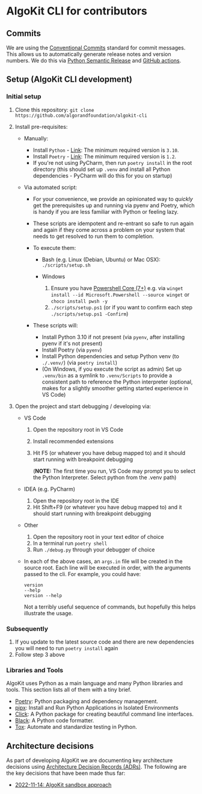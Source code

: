 # AlgoKit CLI for contributors

## Commits

We are using the [Conventional Commits](https://www.conventionalcommits.org/en/v1.0.0/#summary) standard for commit messages. This allows us to automatically generate release notes and version numbers. We do this via [Python Semantic Release](https://python-semantic-release.readthedocs.io/en/latest/) and [GitHub actions](.github/workflows/cd.yaml).

## Setup (AlgoKit CLI development)

### Initial setup

1. Clone this repository: `git clone https://github.com/algorandfoundation/algokit-cli`
2. Install pre-requisites:

   - Manually:
     - Install `Python` - [Link](https://www.python.org/downloads/): The minimum required version is `3.10`.
     - Install `Poetry` - [Link](https://python-poetry.org/docs/#installation): The minimum required version is `1.2`.
     - If you're not using PyCharm, then run `poetry install` in the root directory (this should set up `.venv` and install all Python dependencies - PyCharm will do this for you on startup)
   - Via automated script:

     - For your convenience, we provide an opinionated way to _quickly_ get the prerequisites up and running via pyenv and Poetry, which is handy if you are less familiar with Python or feeling lazy.
     - These scripts are idempotent and re-entrant so safe to run again and again if they come across a problem on your system that needs to get resolved to run them to completion.
     - To execute them:

       - Bash (e.g. Linux (Debian, Ubuntu) or Mac OSX): `./scripts/setup.sh`
       - Windows

         1. Ensure you have [Powershell Core (7+)](https://learn.microsoft.com/en-us/powershell/scripting/install/installing-powershell-on-windows?view=powershell-7.2) e.g. via `winget install --id Microsoft.Powershell --source winget` or `choco install pwsh -y`
         2. `./scripts/setup.ps1` (or if you want to confirm each step `./scripts/setup.ps1 -Confirm`)

     - These scripts will:

       - Install Python 3.10 if not present (via `pyenv`, after installing pyenv if it's not present)
       - Install Poetry (via `pyenv`)
       - Install Python dependencies and setup Python venv (to `./.venv/`) (via `poetry install`)
       - (On Windows, if you execute the script as admin) Set up `.venv/bin` as a symlink to `.venv/Scripts` to provide a consistent path to reference the Python interpreter (optional, makes for a slightly smoother getting started experience in VS Code)

3. Open the project and start debugging / developing via:

   - VS Code

     1. Open the repository root in VS Code
     2. Install recommended extensions
     3. Hit F5 (or whatever you have debug mapped to) and it should start running with breakpoint debugging

        (**NOTE:** The first time you run, VS Code may prompt you to select the Python Interpreter. Select python from the .venv path)

   - IDEA (e.g. PyCharm)
     1. Open the repository root in the IDE
     2. Hit Shift+F9 (or whatever you have debug mapped to) and it should start running with breakpoint debugging
   - Other
     1. Open the repository root in your text editor of choice
     2. In a terminal run `poetry shell`
     3. Run `./debug.py` through your debugger of choice
   - In each of the above cases, an `args.in` file will be created in the source root.
     Each line will be executed in order, with the arguments passed to the cli.
     For example, you could have:
     ```
     version
     --help
     version --help
     ```
     Not a terribly useful sequence of commands, but hopefully this helps illustrate the usage.

### Subsequently

1. If you update to the latest source code and there are new dependencies you will need to run `poetry install` again
2. Follow step 3 above

### Libraries and Tools

AlgoKit uses Python as a main language and many Python libraries and tools. This section lists all of them with a tiny brief.

- [Poetry](https://python-poetry.org/): Python packaging and dependency management.
- [pipx](https://github.com/pypa/pipx): Install and Run Python Applications in Isolated Environments
- [Click](https://palletsprojects.com/p/click/): A Python package for creating beautiful command line interfaces.
- [Black](https://github.com/psf/black): A Python code formatter.
- [Tox](https://tox.wiki/en/latest/): Automate and standardize testing in Python.

## Architecture decisions

As part of developing AlgoKit we are documenting key architecture decisions using [Architecture Decision Records (ADRs)](https://adr.github.io/). The following are the key decisions that have been made thus far:

- [2022-11-14: AlgoKit sandbox approach](docs/architecture-decisions/2022-11-14_sandbox-approach.md)
